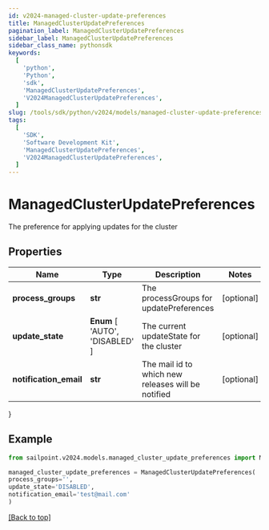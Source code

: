 ```yaml
---
id: v2024-managed-cluster-update-preferences
title: ManagedClusterUpdatePreferences
pagination_label: ManagedClusterUpdatePreferences
sidebar_label: ManagedClusterUpdatePreferences
sidebar_class_name: pythonsdk
keywords:
  [
    'python',
    'Python',
    'sdk',
    'ManagedClusterUpdatePreferences',
    'V2024ManagedClusterUpdatePreferences',
  ]
slug: /tools/sdk/python/v2024/models/managed-cluster-update-preferences
tags:
  [
    'SDK',
    'Software Development Kit',
    'ManagedClusterUpdatePreferences',
    'V2024ManagedClusterUpdatePreferences',
  ]
---
```


# ManagedClusterUpdatePreferences

The preference for applying updates for the cluster

## Properties

| Name | Type | Description | Notes |
| --- | --- | --- | --- |
| **process_groups** | **str** | The processGroups for updatePreferences | [optional] |
| **update_state** | **Enum** [ 'AUTO', 'DISABLED' ] | The current updateState for the cluster | [optional] |
| **notification_email** | **str** | The mail id to which new releases will be notified | [optional] |

}

## Example

```python
from sailpoint.v2024.models.managed_cluster_update_preferences import ManagedClusterUpdatePreferences

managed_cluster_update_preferences = ManagedClusterUpdatePreferences(
process_groups='',
update_state='DISABLED',
notification_email='test@mail.com'
)

```

[[Back to top]](#)

